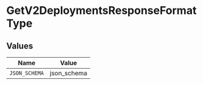 # GetV2DeploymentsResponseFormatType


## Values

| Name          | Value         |
| ------------- | ------------- |
| `JSON_SCHEMA` | json_schema   |